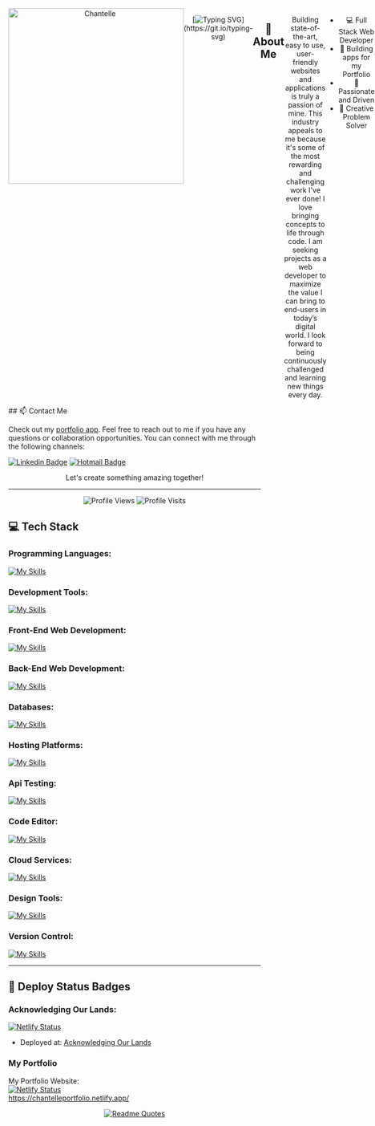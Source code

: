<div align="center" style="display: flex; justify-content: space-around;">
  <img src="https://user-images.githubusercontent.com/82847249/147374702-96d6f42e-6b10-4b39-b9fe-eae6d68d9a41.jpg" alt="Chantelle" width="350">

  [![Typing SVG](https://readme-typing-svg.herokuapp.com/?lines=Welcome+to+my+GitHub;I'm+Chantelle.)](https://git.io/typing-svg)


<br>

## :wave: About Me

Building state-of-the-art, easy to use, user-friendly websites and applications is truly a passion of mine. This industry appeals to me because it's some of the most rewarding and challenging work I've ever done! I love bringing concepts to life through code. I am seeking projects as a web developer to maximize the value I can bring to end-users in today’s digital world. I look forward to being continuously challenged and learning new things every day.

* 💻 Full Stack Web Developer
* 📱 Building apps for my Portfolio
* 🚀 Passionate and Driven
* 🌟 Creative Problem Solver
</div>
## 📫 Contact Me 

Check out my [portfolio app](https://chantelleportfolio.netlify.app/). Feel free to reach out to me if you have any questions or collaboration opportunities. You can connect with me through the following channels:

[![Linkedin Badge](https://img.shields.io/badge/-LinkedIn-blue?style=flat-square&logo=Linkedin&logoColor=white)](https://www.linkedin.com/in/chantellepasceri)
[![Hotmail Badge](https://img.shields.io/badge/-Hotmail-0078D4?style=flat-square&logo=microsoft-outlook&logoColor=white)](mailto:mrspasceri@hotmail.com)

<p align="center">Let's create something amazing together!</p>

---

<p align="center">
  <img src="https://komarev.com/ghpvc/?username=bella77-69&style=plastic&label=Views" alt="Profile Views">
  <img src="https://badges.pufler.dev/visits/bella77-69/bella77-69?color=black&logo=github" alt="Profile Visits">
</p>

## :computer: Tech Stack 

### Programming Languages:
[![My Skills](https://skillicons.dev/icons?i=html,css,scss,javascript,ts)](https://skillicons.dev)

### Development Tools:
[![My Skills](https://skillicons.dev/icons?i=vite)](https://skillicons.dev)

### Front-End Web Development:
[![My Skills](https://skillicons.dev/icons?i=react,nextjs,gatsby,jquery,styledcomponents)](https://skillicons.dev)

### Back-End Web Development:
[![My Skills](https://skillicons.dev/icons?i=nodejs,express)](https://skillicons.dev)

### Databases:
[![My Skills](https://skillicons.dev/icons?i=mysql,mongodb,firebase)](https://skillicons.dev)

### Hosting Platforms:
[![My Skills](https://skillicons.dev/icons?i=netlify,heroku)](https://skillicons.dev)

### Api Testing: 
[![My Skills](https://skillicons.dev/icons?i=postman)](https://skillicons.dev)

### Code Editor:
[![My Skills](https://skillicons.dev/icons?i=vscode,atom)](https://skillicons.dev)

### Cloud Services:
[![My Skills](https://skillicons.dev/icons?i=aws)](https://skillicons.dev)

### Design Tools:
[![My Skills](https://skillicons.dev/icons?i=figma)](https://skillicons.dev)

### Version Control:
[![My Skills](https://skillicons.dev/icons?i=git,github)](https://skillicons.dev)

---

## :rocket: Deploy Status Badges

### Acknowledging Our Lands:
[![Netlify Status](https://api.netlify.com/api/v1/badges/a4d4c259-9f38-4a11-94d3-5284fde9925c/deploy-status)](https://app.netlify.com/sites/acknowledging-our-lands/deploys)
- Deployed at: [Acknowledging Our Lands](https://land-acknowledgement.vercel.app/)

### My Portfolio

My Portfolio Website: </br>
[![Netlify Status](https://api.netlify.com/api/v1/badges/4f3b43bd-9cdf-4c46-b734-825f15464481/deploy-status)](https://app.netlify.com/sites/chantelleportfolio/deploys) </br >
https://chantelleportfolio.netlify.app/

<div align="center">

[![Readme Quotes](https://quotes-github-readme.vercel.app/api?type=horizontal&theme=dark)](https://github.com/piyushsuthar/github-readme-quotes)

</div>

